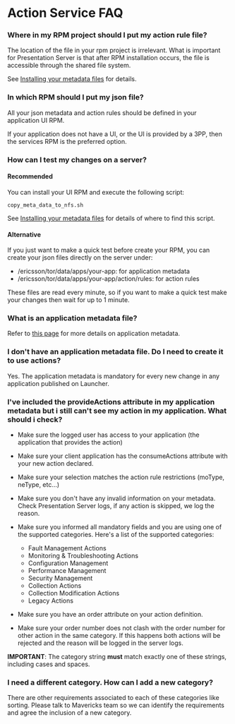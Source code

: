<head><title>Action Service FAQ</title></head>

# Action Service FAQ

### Where in my RPM project should I put my action rule file?

The location of the file in your rpm project is irrelevant.
What is important for Presentation Server is that after RPM installation occurs, the file is accessible through the
shared file system.

See [Installing your metadata files](installing-metadata-files.html) for details.

### In which RPM should I put my json file?

All your json metadata and action rules should be defined in your application UI RPM.

If your application does not have a UI, or the UI is provided by a 3PP, then the services RPM is the preferred option.

### How can I test my changes on a server?

#### Recommended
You can install your UI RPM and execute the following script:

    copy_meta_data_to_nfs.sh

See [Installing your metadata files](installing-metadata-files.html) for details of where to find this script.

#### Alternative
If you just want to make a quick test before create your RPM, you can create your json files directly on
the server under:

* /ericsson/tor/data/apps/your-app: for application metadata
* /ericsson/tor/data/apps/your-app/action/rules: for action rules

These files are read every minute, so if you want to make a quick test make your changes then wait for up to 1 minute.

### What is an application metadata file?

Refer to [this page](addAppToLauncher.html) for more details on application metadata.

### I don't have an application metadata file. Do I need to create it to use actions?

Yes. The application metadata is mandatory for every new change in any application published on Launcher.

### I've included the provideActions attribute in my application metadata but i still can't see my action in my application. What should i check?

* Make sure the logged user has access to your application (the application that provides the action)

* Make sure your client application has the consumeActions attribute with your new action declared.

* Make sure your selection matches the action rule restrictions (moType, neType, etc...)

* Make sure you don't have any invalid information on your metadata. Check Presentation Server logs, if any action
is skipped, we log the reason.

* Make sure you informed all mandatory fields and you are using one of the supported categories.
Here's a list of the supported categories:
    * Fault Management Actions
    * Monitoring & Troubleshooting Actions
    * Configuration Management
    * Performance Management
    * Security Management
    * Collection Actions
    * Collection Modification Actions
    * Legacy Actions

* Make sure you have an order attribute on your action definition.

* Make sure your order number does not clash with the order number for other action in the same category. If this happens both actions will be rejected and the reason will be logged in the server logs.

**IMPORTANT**: The category string **must** match exactly one of these strings, including cases and spaces.

### I need a different category. How can I add a new category?

There are other requirements associated to each of these categories like sorting. Please talk to Mavericks team so
we can identify the requirements and agree the inclusion of a new category.